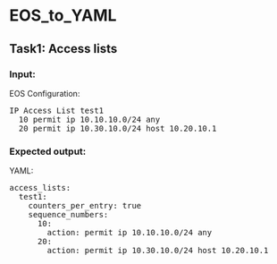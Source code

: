 # EOS_to_YAML
## Task1: Access lists

### Input:
EOS Configuration:  
<pre>
IP Access List test1
  10 permit ip 10.10.10.0/24 any  
  20 permit ip 10.30.10.0/24 host 10.20.10.1
</pre>  
### Expected output:
YAML:    
<pre>
access_lists:
  test1:
    counters_per_entry: true
    sequence_numbers:
      10:
        action: permit ip 10.10.10.0/24 any
      20:
        action: permit ip 10.30.10.0/24 host 10.20.10.1
</pre>

